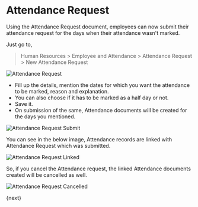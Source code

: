 # Attendance Request

Using the Attendance Request document, employees can now submit their attendance request for the days when their attendance wasn't marked.

Just go to,

> Human Resources > Employee and Attendance > Attendance Request > New Attendance Request

<img class="screenshot"  alt="Attendance Request" src="{{docs_base_url}}/assets/img/human-resources/attendance-request.png">

- Fill up the details, mention the dates for which you want the attendance to be marked, reason and explanation.
- You can also choose if it has to be marked as a half day or not.
- Save it.
- On submission of the same, Attendance documents will be created for the days you mentioned.

<img class="screenshot"  alt="Attendance Request Submit" src="{{docs_base_url}}/assets/img/human-resources/attendance-request-submission.png">

You can see in the below image, Attendance records are linked with Attendance Request which was submitted.

 <img class="screenshot"  alt="Attendance Request Linked" src="{{docs_base_url}}/assets/img/human-resources/attendance-request-link.png">

So, if you cancel the Attendance request, the linked Attendance documents created will be cancelled as well.

 <img class="screenshot"  alt="Attendance Request Cancelled" src="{{docs_base_url}}/assets/img/human-resources/attendance-request-cancelled.png">

{next}
